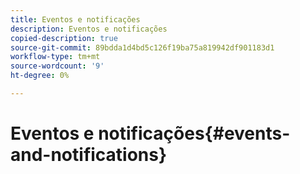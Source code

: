 ```yaml
---
title: Eventos e notificações
description: Eventos e notificações
copied-description: true
source-git-commit: 89bdda1d4bd5c126f19ba75a819942df901183d1
workflow-type: tm+mt
source-wordcount: '9'
ht-degree: 0%

---
```



# Eventos e notificações{#events-and-notifications}

